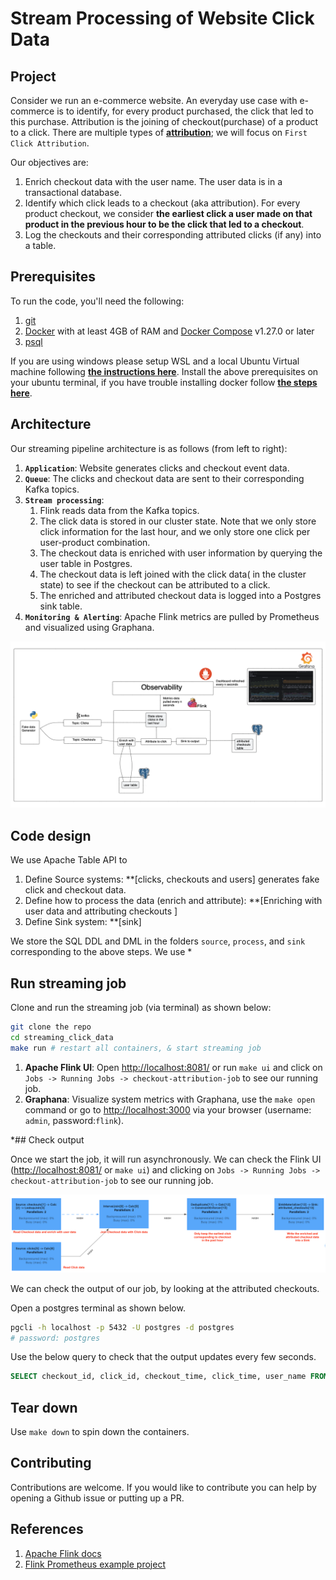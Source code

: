 # Stream Processing of Website Click Data


## Project

Consider we run an e-commerce website. An everyday use case with e-commerce is to identify, for every product purchased, the click that led to this purchase. Attribution is the joining of checkout(purchase) of a product to a click. There are multiple types of **[attribution](https://www.shopify.com/blog/marketing-attribution#3)**; we will focus on `First Click Attribution`. 

Our objectives are:
 1. Enrich checkout data with the user name. The user data is in a transactional database.
 2. Identify which click leads to a checkout (aka attribution). For every product checkout, we consider **the earliest click a user made on that product in the previous hour to be the click that led to a checkout**.
 3. Log the checkouts and their corresponding attributed clicks (if any) into a table.

## Prerequisites

To run the code, you'll need the following:

1. [git](https://git-scm.com/book/en/v2/Getting-Started-Installing-Git)
2. [Docker](https://docs.docker.com/engine/install/) with at least 4GB of RAM and [Docker Compose](https://docs.docker.com/compose/install/) v1.27.0 or later
3. [psql](https://blog.timescale.com/tutorials/how-to-install-psql-on-mac-ubuntu-debian-windows/)

If you are using windows please setup WSL and a local Ubuntu Virtual machine following **[the instructions here](https://ubuntu.com/tutorials/install-ubuntu-on-wsl2-on-windows-10#1-overview)**. Install the above prerequisites on your ubuntu terminal, if you have trouble installing docker follow **[the steps here](https://www.digitalocean.com/community/tutorials/how-to-install-and-use-docker-on-ubuntu-22-04#step-1-installing-docker)**.

## Architecture

Our streaming pipeline architecture is as follows (from left to right):

1. **`Application`**: Website generates clicks and checkout event data.
2. **`Queue`**: The clicks and checkout data are sent to their corresponding Kafka topics.
3. **`Stream processing`**: 
   1. Flink reads data from the Kafka topics.
   2. The click data is stored in our cluster state. Note that we only store click information for the last hour, and we only store one click per user-product combination. 
   3. The checkout data is enriched with user information by querying the user table in Postgres.
   4. The checkout data is left joined with the click data( in the cluster state) to see if the checkout can be attributed to a click.
   5. The enriched and attributed checkout data is logged into a Postgres sink table.
4. **`Monitoring & Alerting`**: Apache Flink metrics are pulled by Prometheus and visualized using Graphana.

![Architecture](./assets/images/arch.png)

## Code design

We use Apache Table API to 

1. Define Source systems: **[clicks, checkouts and users] generates fake click and checkout data.
2. Define how to process the data (enrich and attribute): **[Enriching with user data and attributing checkouts ]
3. Define Sink system: **[sink]

We store the SQL DDL and DML in the folders `source`, `process`, and `sink` corresponding to the above steps. We use *

## Run streaming job

Clone and run the streaming job (via terminal) as shown below:

```bash
git clone the repo
cd streaming_click_data
make run # restart all containers, & start streaming job
```

1. **Apache Flink UI**: Open [http://localhost:8081/](http://localhost:8081/) or run `make ui` and click on `Jobs -> Running Jobs -> checkout-attribution-job` to see our running job. 
2. **Graphana**: Visualize system metrics with Graphana, use the `make open` command or go to [http://localhost:3000](http://localhost:3000) via your browser (username: `admin`, password:`flink`).

*## Check output

Once we start the job, it will run asynchronously. We can check the Flink UI ([http://localhost:8081/](http://localhost:8081/) or `make ui`) and clicking on `Jobs -> Running Jobs -> checkout-attribution-job` to see our running job.

![Flink UI](assets/images/flink_ui_dag.png)

We can check the output of our job, by looking at the attributed checkouts. 

Open a postgres terminal as shown below.

```bash
pgcli -h localhost -p 5432 -U postgres -d postgres 
# password: postgres
```

Use the below query to check that the output updates every few seconds.

```sql
SELECT checkout_id, click_id, checkout_time, click_time, user_name FROM commerce.attributed_checkouts order by checkout_time desc limit 5;
```

## Tear down 

Use `make down` to spin down the containers.

## Contributing

Contributions are welcome. If you would like to contribute you can help by opening a Github issue or putting up a PR.

## References

1. [Apache Flink docs](https://nightlies.apache.org/flink/flink-docs-release-1.17/)
2. [Flink Prometheus example project](https://github.com/mbode/flink-prometheus-example)
